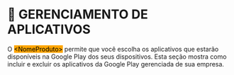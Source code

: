 # 📲 GERENCIAMENTO DE APLICATIVOS

O <mark style="background-color:orange;">\<NomeProduto></mark> permite que você escolha os aplicativos que estarão disponíveis na Google Play dos seus dispositivos. Esta seção mostra como incluir e excluir os aplicativos da Google Play gerenciada de sua empresa.
